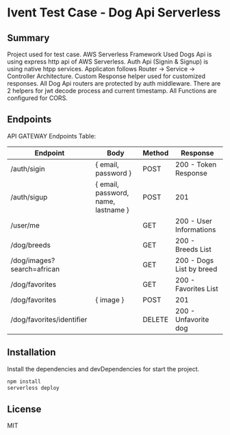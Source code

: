 # Ivent Test Case - Dog Api Serverless 
## Summary

Project used for test case.
AWS Serverless Framework Used
Dogs Api is using express http api of AWS Serverless.
Auth Api (Signin & Signup) is using native htpp services.
Applicaton follows Router -> Service -> Controller Architecture.
Custom Response helper used for customized responses.
All Dog Api routers are protected by auth middleware.
There are 2 helpers for jwt decode process and current timestamp.
All Functions are configured for CORS.

## Endpoints

API GATEWAY Endpoints Table:

| Endpoint | Body | Method | Response
| ------ | ------ | ------ | ------ |
| /auth/sigin |   { email, password }     |  POST   | 200 - Token Response |
| /auth/sigup | { email, password, name, lastname } |  POST   | 201 |
| /user/me |   |  GET   | 200 - User Informations |
| /dog/breeds |   |  GET   | 200 - Breeds List |
| /dog/images?search=african |   |  GET   | 200 - Dogs List by breed |
| /dog/favorites |   |  GET   | 200 - Favorites List |
| /dog/favorites |  { image }   |  POST   | 201  |
| /dog/favorites/identifier |  |  DELETE   | 200 - Unfavorite dog  |

## Installation

Install the dependencies and devDependencies for start the project.
```sh
npm install
serverless deploy
```

## License

MIT
